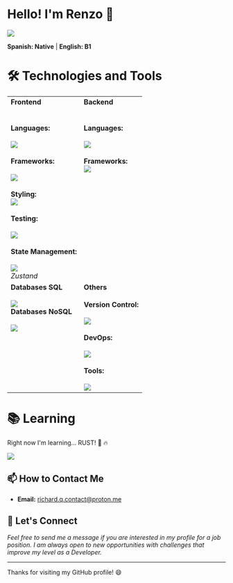 # Hello! I'm Renzo 👋
![](https://komarev.com/ghpvc/?username=renzott&color=blue)

**Spanish: Native** | **English: B1**

# 🛠️ Technologies and Tools

<table style="width: 70%;">
  <tr>
    <td style="vertical-align: top;">
      <strong>Frontend</strong><br><br><br>
      <strong>Languages:</strong><br><br>
      <img src="https://skillicons.dev/icons?i=javascript,typescript,html,css"><br><br>
      <strong>Frameworks:</strong><br><br>
      <img src="https://skillicons.dev/icons?i=react,next,angular"><br><br>
      <strong>Styling:</strong><br>
      <img src="https://skillicons.dev/icons?i=tailwindcss,materialui"><br><br>
      <strong>Testing:</strong><br><br>
      <img src="https://skillicons.dev/icons?i=jest"><br><br>
      <strong>State Management:</strong><br><br>
      <img src="https://skillicons.dev/icons?i=redux"><br><em>Zustand</em>
    </td>
    <td style="vertical-align: top;">
      <strong>Backend</strong><br><br><br>
      <strong>Languages:</strong><br><br>
      <img src="https://skillicons.dev/icons?i=javascript,typescript,python,java"><br><br>
      <strong>Frameworks:</strong><br>
      <img src="https://skillicons.dev/icons?i=express,dotnet,spring">
    </td>
  </tr>
  <tr>
    <td style="vertical-align: top;">
      <strong>Databases SQL</strong><br><br>
      <img src="https://skillicons.dev/icons?i=postgresql,mysql"><br>
      <strong>Databases NoSQL</strong><br><br>
      <img src="https://skillicons.dev/icons?i=mongodb,sqlite,firebase,dynamodb">
    </td>
    <td style="vertical-align: top;">
      <strong>Others</strong><br><br>
      <strong>Version Control:</strong><br><br>
      <img src="https://skillicons.dev/icons?i=git,github,gitlab"><br><br>
      <strong>DevOps:</strong><br><br>
      <img src="https://skillicons.dev/icons?i=docker,jenkins,githubactions"><br><br>
      <strong>Tools:</strong><br><br>
      <img src="https://skillicons.dev/icons?i=vscode,idea,postman">
    </td>
  </tr>
</table>




# 📚 Learning

Right now I'm learning... RUST! 🦀 🔥

![](https://skillicons.dev/icons?i=rust)


## 📫 How to Contact Me

- **Email:** [richard.q.contact@proton.me](mailto:richard.q.contact@proton.me)

## 🤝 Let's Connect

_Feel free to send me a message if you are interested in my profile for a job position. I am always open to new opportunities with challenges that improve my level as a Developer._

---

Thanks for visiting my GitHub profile! 😄
